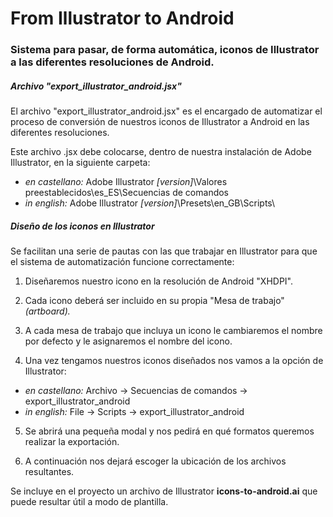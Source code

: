 # From Illustrator to Android
### Sistema para pasar, de forma automática, iconos de Illustrator a las diferentes resoluciones de Android.

##### Archivo "export_illustrator_android.jsx"

El archivo "export_illustrator_android.jsx" es el encargado de automatizar el proceso de conversión de nuestros iconos de Illustrator a Android en las diferentes resoluciones.

Este archivo .jsx debe colocarse, dentro de nuestra instalación de Adobe Illustrator, en la siguiente carpeta:

- *en castellano:* Adobe Illustrator *[version]*\Valores preestablecidos\es_ES\Secuencias de comandos
- *in english:* Adobe Illustrator *[version]*\Presets\en_GB\Scripts\

##### Diseño de los iconos en Illustrator

Se facilitan una serie de pautas con las que trabajar en Illustrator para que el sistema de automatización funcione correctamente:

1. Diseñaremos nuestro icono en la resolución de Android "XHDPI".

2. Cada icono deberá ser incluido en su propia "Mesa de trabajo" *(artboard).*

3. A cada mesa de trabajo que incluya un icono le cambiaremos el nombre por defecto y le asignaremos el nombre del icono.

4. Una vez tengamos nuestros iconos diseñados nos vamos a la opción de Illustrator:
- *en castellano:* Archivo -> Secuencias de comandos -> export_illustrator_android
- *in english:* File -> Scripts -> export_illustrator_android

5. Se abrirá una pequeña modal y nos pedirá en qué formatos queremos realizar la exportación.

6. A continuación nos dejará escoger la ubicación de los archivos resultantes.

Se incluye en el proyecto un archivo de Illustrator **icons-to-android.ai** que puede resultar útil a modo de plantilla.



